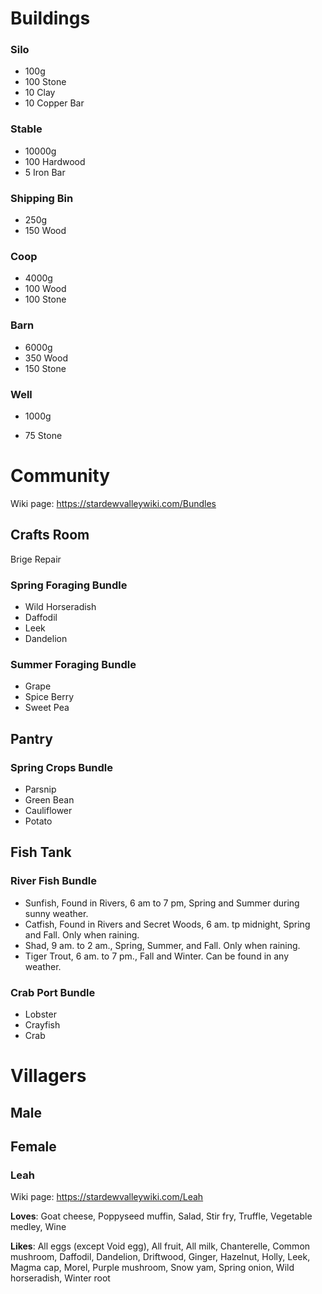# Buildings

### Silo

- 100g
- 100 Stone
- 10 Clay
- 10 Copper Bar



### Stable

- 10000g
- 100 Hardwood
- 5 Iron Bar



### Shipping Bin

- 250g
- 150 Wood



### Coop

- 4000g
- 100 Wood
- 100 Stone



### Barn

- 6000g
- 350 Wood
- 150 Stone



### Well

- 1000g

- 75 Stone



# Community

Wiki page: https://stardewvalleywiki.com/Bundles

## Crafts Room

Brige Repair

### Spring Foraging Bundle

- Wild Horseradish
- Daffodil
- Leek
- Dandelion

### Summer Foraging Bundle

- Grape
- Spice Berry
- Sweet Pea

## Pantry

### Spring Crops Bundle

- Parsnip
- Green Bean
- Cauliflower
- Potato

## Fish Tank

### River Fish Bundle

- Sunfish, Found in Rivers, 6 am to 7 pm, Spring and Summer during sunny weather.
- Catfish, Found in Rivers and Secret Woods, 6 am. tp midnight, Spring and Fall. Only when raining.
- Shad, 9 am. to 2 am., Spring, Summer, and Fall. Only when raining.
- Tiger Trout, 6 am. to 7 pm., Fall and Winter. Can be found in any weather.

### Crab Port Bundle

- Lobster
- Crayfish
- Crab

# Villagers

## Male



## Female

### Leah

Wiki page: https://stardewvalleywiki.com/Leah

**Loves**: Goat cheese, Poppyseed muffin, Salad, Stir fry, Truffle, Vegetable medley, Wine

**Likes**: All eggs (except Void egg), All fruit, All milk, Chanterelle, Common mushroom, Daffodil, Dandelion, Driftwood, Ginger, Hazelnut, Holly, Leek, Magma cap, Morel, Purple mushroom, Snow yam, Spring onion, Wild horseradish, Winter root
